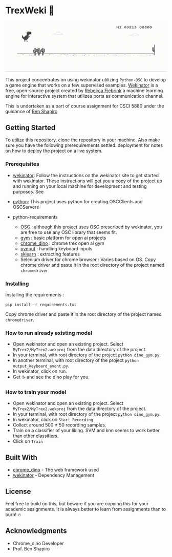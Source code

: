 # TrexWeki 🦖

![Alt text](https://github.com/CUBoulder-2019Sp-IML4HCI/TrexWeki/blob/master/results/trex_auto.gif)


This project concentrates on using wekinator utilizing `Python-OSC` to develop a game engine that works on a few supervised examples. [Wekinator](http://www.wekinator.org/) is a free, open-source project created by [Rebecca Fiebrink](https://www.doc.gold.ac.uk/~mas01rf/homepage/) a machine learning engine for interactive system that utilizes ports as communication channel.

This is undertaken as a part of course assignment for CSCI 5880 under the guidance of [Ben Shapiro](https://www.colorado.edu/atlas/ben-shapiro)

## Getting Started

To utilize this repository, clone the repository in your machine. Also make sure you have the following prerequirements settled.
deployment for notes on how to deploy the project on a live system.

### Prerequisites

* [wekinator](http://www.wekinator.org/downloads/): Follow the instructions on the wekinator site to get started with wekinator. 
These instructions will get you a copy of the project up and running on your local machine for development and testing purposes. See 

* [python](https://www.python.org/download/releases/2.7/): This project uses python for creating OSCClients and OSCServers

* python-requirements

    * [OSC](http://www.wekinator.org/examples/#Python) : although this project uses OSC prescribed by wekinator, you are free to use any OSC library that seems fit.
    * [gym](https://gym.openai.com/) : basic platform for open ai projects
    * [chrome_dino](https://pypi.org/project/gym-chrome-dino/) : chrome trex open ai gym
    * [pynput](https://pypi.org/project/pynput/) : handling keyboard inputs
    * [sklearn](https://scikit-learn.org/stable/) : extracting features
    * Selenium driver for chrome browser : Varies based on OS. Copy chrome driver and paste it in the root directory of the project named `chromedriver`


### Installing

Installing the requirements :


```
pip install -r requirements.txt
```

Copy chrome driver and paste it in the root directory of the project named `chromedriver`.

### How to run already existing model
* Open wekinator and open an existing project. Select `MyTrex2/MyTrex2.wekproj` from the data directory of the project.
* In your terminal, with root directory of the project `python dino_gym.py`.
* In another terminal, with root directory of the project `python output_keyboard_event.py`.
* In wekinator, click on run. 
* Get ☕️ and see the dino play for you.

### How to train your model
* Open wekinator and open an existing project. Select `MyTrex2/MyTrex2.wekproj` from the data directory of the project.
* In your terminal, with root directory of the project `python dino_gym.py`.
* In wekinator, click on `Start Recording`
* Collect around 500 $\pm$ 50  recording samples.
* Train on a classifier of your liking. SVM and knn seems to work better than other classifiers.
* Click on `Train`


## Built With

* [chrome_dino](https://pypi.org/project/gym-chrome-dino/) - The web framework used
* [wekinator](http://www.wekinator.org/downloads/) - Dependency Management



## License

Feel free to build on this, but beware if you are copying this for your academic assignments. It is always better to learn from assignments than to burn! 🔥

## Acknowledgments

* Chrome_dino Developer
* Prof. Ben Shapiro 


